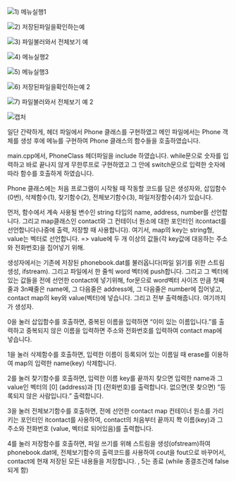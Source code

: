 ![1) 메뉴실행1](https://user-images.githubusercontent.com/37360089/61183355-580dd300-a67b-11e9-8000-32003068524d.PNG)

![2) 저장된파일을확인하는예](https://user-images.githubusercontent.com/37360089/61183356-5ba15a00-a67b-11e9-82da-66ae44bbfab0.PNG)

![3) 파일불러와서 전체보기 예](https://user-images.githubusercontent.com/37360089/61183357-60660e00-a67b-11e9-8edc-2283e1cba710.PNG)

![4) 메뉴실행2](https://user-images.githubusercontent.com/37360089/61183358-622fd180-a67b-11e9-897a-6a4dfaec3ae9.PNG)

![5) 메뉴실행3](https://user-images.githubusercontent.com/37360089/61183360-652ac200-a67b-11e9-92dc-ea96e4803a5c.PNG)

![6) 저장된파일을확인하는예 2](https://user-images.githubusercontent.com/37360089/61183361-678d1c00-a67b-11e9-8fe7-2f3f22dc7c85.PNG)

![7) 파일불러와서 전체보기 예 2](https://user-images.githubusercontent.com/37360089/61183363-69ef7600-a67b-11e9-8fa6-acae8e6f6be0.PNG)

![캡처](https://user-images.githubusercontent.com/37360089/61183365-6cea6680-a67b-11e9-8594-7cafc722f954.PNG)



일단 간략하게, 헤더 파일에서 Phone 클래스를 구현하였고 메인 파일에서는 Phone 객체를 생성 후에 메뉴를 구현하여 Phone 클래스의 함수들을 호출하였습니다.

main.cpp에서, PhoneClass 헤더파일을 include 하였습니다. while문으로 숫자를 입력하고 바로 끝나지 않게 무한루프로 구현하였고 그 안에 switch문으로 입력한 숫자에 따라 함수를 호출하게 하였습니다.

Phone 클래스에는 처음 프로그램이 시작될 때 작동할 코드를 담은 생성자와, 삽입함수(0번), 삭제함수(1), 찾기함수(2), 전체보기함수(3), 파일저장함수(4)가 있습니다.

먼저, 함수에서 계속 사용될 변수인 string 타입의 name, address, number를 선언합니다. 그리고 map클래스인 contact와 그 컨테이너 원소에 대한 포인터인 itcontact를 선언합니다(나중에 출력, 저장할 때 사용합니다). 여기서, map의 key는 string형, value는 벡터로 선언합니다. 
=> value에 두 개 이상의 값들(각 key값에 대응하는 주소와 전화번호)을 집어넣기 위해. 

생성자에서는 기존에 저장된 phonebook.dat를 불러옵니다(파일 읽기를 위한 스트림 생성, ifstream). 그리고 파일에서 한 줄씩 word 벡터에 push합니다. 그리고 그 벡터에 있는 값들을 전에 선언한 contact에 넣기위해, for문으로 word벡터 사이즈 만큼 첫째줄과 3n째줄은 name에, 그 다음줄은 address에, 그 다음줄은 number에 집어넣고, contact map의 key와 value(벡터)에 넣습니다. 그리고 전부 출력해줍니다. 여기까지가 생성자.

0을 눌러 삽입함수를 호출하면, 중복된 이름을 입력하면 “이미 있는 이름입니다.”를 출력하고 중복되지 않은 이름을 입력하면 주소와 전화번호를 입력하여 contact map에 넣습니다. 

1을 눌러 삭제함수를 호출하면, 입력한 이름이 등록되어 있는 이름일 때 erase를 이용하여 map의 입력한 name(key) 삭제합니다.

2를 눌러 찾기함수를 호출하면, 입력한 이름 key를 끝까지 찾으면 입력한 name과 그 value인 벡터의 [0] (address)과 [1] (전화번호)를 출력합니다. 없으면(못 찾으면) “등록되지 않은 사람입니다.” 출력합니다.

3을 눌러 전체보기함수를 호출하면, 전에 선언한 contact map 컨테이너 원소를 가리키는 포인터인 itcontact를 사용하여, contact의 처음부터 끝까지 쫙 이름(key)과 그 주소와 전화번호 (value, 벡터로 되어있음)를 출력합니다.

4를 눌러 저장함수를 호출하면, 파일 쓰기를 위해 스트림을 생성(ofstream)하여 phonebook.dat에, 전체보기함수의 출력코드를 사용하여 cout을 fout으로 바꾸어서, contact에 현재 저장된 모든 내용들을 저장합니다. , 5는 종료 (while 종결조건에 false되게 함)

